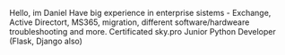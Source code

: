 Hello, im Daniel
Have big experience in enterprise sistems - Exchange, Active Directort, MS365, migration, different software/hardweare troubleshooting and more.
Certificated sky.pro Junior Python Developer (Flask, Django also)

<!---
Daniil-develop/Daniil-develop is a ✨ special ✨ repository because its `README.md` (this file) appears on your GitHub profile.
You can click the Preview link to take a look at your changes.
--->
